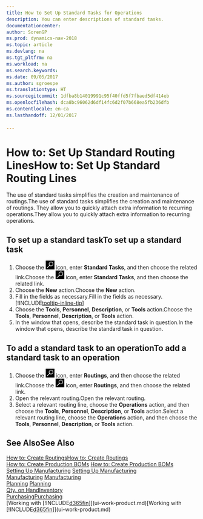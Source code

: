 ```yaml
---
title: How to Set Up Standard Tasks for Operations
description: You can enter descriptions of standard tasks.
documentationcenter: 
author: SorenGP
ms.prod: dynamics-nav-2018
ms.topic: article
ms.devlang: na
ms.tgt_pltfrm: na
ms.workload: na
ms.search.keywords: 
ms.date: 09/05/2017
ms.author: sgroespe
ms.translationtype: HT
ms.sourcegitcommit: 1dfba8b14019991c95f40ffd5f7fbaed5df414eb
ms.openlocfilehash: dca8bc96062d6df14fc6d2f07b668ea5fb236dfb
ms.contentlocale: en-ca
ms.lasthandoff: 12/01/2017

---
```

# <a name="how-to-set-up-standard-routing-lines"></a><span data-ttu-id="11c05-103">How to: Set Up Standard Routing Lines</span><span class="sxs-lookup"><span data-stu-id="11c05-103">How to: Set Up Standard Routing Lines</span></span>
<span data-ttu-id="11c05-104">The use of standard tasks simplifies the creation and maintenance of routings.</span><span class="sxs-lookup"><span data-stu-id="11c05-104">The use of standard tasks simplifies the creation and maintenance of routings.</span></span> <span data-ttu-id="11c05-105">They allow you to quickly attach extra information to recurring operations.</span><span class="sxs-lookup"><span data-stu-id="11c05-105">They allow you to quickly attach extra information to recurring operations.</span></span>

## <a name="to-set-up-a-standard-task"></a><span data-ttu-id="11c05-106">To set up a standard task</span><span class="sxs-lookup"><span data-stu-id="11c05-106">To set up a standard task</span></span>
1. <span data-ttu-id="11c05-107">Choose the ![Search for Page or Report](media/ui-search/search_small.png "Search for Page or Report icon") icon, enter **Standard Tasks**, and then choose the related link.</span><span class="sxs-lookup"><span data-stu-id="11c05-107">Choose the ![Search for Page or Report](media/ui-search/search_small.png "Search for Page or Report icon") icon, enter **Standard Tasks**, and then choose the related link.</span></span>
2. <span data-ttu-id="11c05-108">Choose the **New** action.</span><span class="sxs-lookup"><span data-stu-id="11c05-108">Choose the **New** action.</span></span>
3. <span data-ttu-id="11c05-109">Fill in the fields as necessary.</span><span class="sxs-lookup"><span data-stu-id="11c05-109">Fill in the fields as necessary.</span></span> [!INCLUDE[tooltip-inline-tip](includes/tooltip-inline-tip_md.md)]
4. <span data-ttu-id="11c05-110">Choose the **Tools**, **Personnel**, **Description**, or **Tools** action.</span><span class="sxs-lookup"><span data-stu-id="11c05-110">Choose the **Tools**, **Personnel**, **Description**, or **Tools** action.</span></span>
5. <span data-ttu-id="11c05-111">In the window that opens, describe the standard task in question.</span><span class="sxs-lookup"><span data-stu-id="11c05-111">In the window that opens, describe the standard task in question.</span></span>

## <a name="to-add-a-standard-task-to-an-operation"></a><span data-ttu-id="11c05-112">To add a standard task to an operation</span><span class="sxs-lookup"><span data-stu-id="11c05-112">To add a standard task to an operation</span></span>
1. <span data-ttu-id="11c05-113">Choose the ![Search for Page or Report](media/ui-search/search_small.png "Search for Page or Report icon") icon, enter **Routings**, and then choose the related link.</span><span class="sxs-lookup"><span data-stu-id="11c05-113">Choose the ![Search for Page or Report](media/ui-search/search_small.png "Search for Page or Report icon") icon, enter **Routings**, and then choose the related link.</span></span>
2. <span data-ttu-id="11c05-114">Open the relevant routing.</span><span class="sxs-lookup"><span data-stu-id="11c05-114">Open the relevant routing.</span></span>
3. <span data-ttu-id="11c05-115">Select a relevant routing line, choose the **Operations** action, and then choose the **Tools**, **Personnel**, **Description**, or **Tools** action.</span><span class="sxs-lookup"><span data-stu-id="11c05-115">Select a relevant routing line, choose the **Operations** action, and then choose the **Tools**, **Personnel**, **Description**, or **Tools** action.</span></span>

## <a name="see-also"></a><span data-ttu-id="11c05-116">See Also</span><span class="sxs-lookup"><span data-stu-id="11c05-116">See Also</span></span>  
[<span data-ttu-id="11c05-117">How to: Create Routings</span><span class="sxs-lookup"><span data-stu-id="11c05-117">How to: Create Routings</span></span>](production-how-to-create-routings.md)  
<span data-ttu-id="11c05-118">[How to: Create Production BOMs](production-how-to-create-production-boms.md)   </span><span class="sxs-lookup"><span data-stu-id="11c05-118">[How to: Create Production BOMs](production-how-to-create-production-boms.md)   </span></span>  
<span data-ttu-id="11c05-119">[Setting Up Manufacturing](production-configure-production-processes.md) </span><span class="sxs-lookup"><span data-stu-id="11c05-119">[Setting Up Manufacturing](production-configure-production-processes.md) </span></span>  
<span data-ttu-id="11c05-120">[Manufacturing](production-manage-manufacturing.md)  </span><span class="sxs-lookup"><span data-stu-id="11c05-120">[Manufacturing](production-manage-manufacturing.md)  </span></span>  
<span data-ttu-id="11c05-121">[Planning](production-planning.md) </span><span class="sxs-lookup"><span data-stu-id="11c05-121">[Planning](production-planning.md) </span></span>  
[<span data-ttu-id="11c05-122">Qty. on Hand</span><span class="sxs-lookup"><span data-stu-id="11c05-122">Inventory</span></span>](inventory-manage-inventory.md)  
[<span data-ttu-id="11c05-123">Purchasing</span><span class="sxs-lookup"><span data-stu-id="11c05-123">Purchasing</span></span>](purchasing-manage-purchasing.md)  
<span data-ttu-id="11c05-124">[Working with [!INCLUDE[d365fin](includes/d365fin_md.md)]](ui-work-product.md)</span><span class="sxs-lookup"><span data-stu-id="11c05-124">[Working with [!INCLUDE[d365fin](includes/d365fin_md.md)]](ui-work-product.md)</span></span>  

